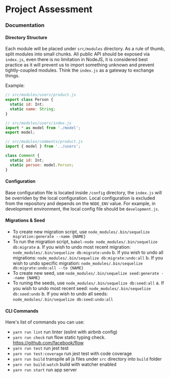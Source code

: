 # Project Assessment

### Documentation
#### Directory Structure
Each module will be placed under `src/modules` directory. As a rule of thumb, split modules into small chunks. All public API should be exposed via `index.js`, even there is no limitation in NodeJS, it is considered best practice as it will prevent us to import something unknown and prevent tightly-coupled modules. Think the `index.js` as a gateway to exchange things.

Example:

```js
// src/modules/users/product.js
export class Person {
  static id: Int;
  static name: String;
}
```

```js
// src/modules/users/index.js
import * as model from './model';
export model;
```

```js
// src/modules/comments/product.js
import { model } from '../users';

class Comment {
  static id: Int;
  static person: model.Person;
}
```

#### Configuration
Base configuration file is located inside `/config` directory, the `index.js` will be overriden by the local configuration. Local configuration is excluded from the repository and depends on the `NODE_ENV` value. For example, in development environment, the local config file should be `development.js`.

#### Migrations & Seed
- To create new migration script, use `node_modules/.bin/sequelize migration:generate --name {NAME}`
- To run the migration script, `babel-node node_modules/.bin/sequelize db:migrate`
  a. If you wish to undo most recent migration: `node_modules/.bin/sequelize db:migrate:undo`
  b. If you wish to undo all migrations: `node_modules/.bin/sequelize db:migrate:undo:all`
  b. If you wish to undo specific migration: `node_modules/.bin/sequelize db:migrate:undo:all --to {NAME}`
- To create new seed, use `node_modules/.bin/sequelize seed:generate --name {NAME}`
- To runing the seeds, use `node_modules/.bin/sequelize db:seed:all`
  a. If you wish to undo most recent seed: `node_modules/.bin/sequelize db:seed:undo`
  b. If you wish to undo all seeds: `node_modules/.bin/sequelize db:seed:undo:all`

#### CLI Commands
Here's list of commands you can use:
- `yarn run lint` run linter (eslint with airbnb config)
- `yarn run check` run flow static typing check. https://github.com/facebook/flow
- `yarn run test` run jest test
- `yarn run test:coverage` run jest test with code coverage
- `yarn run build` transpile all js files under `src` directory into `build` folder
- `yarn run build:watch` build with watcher enabled
- `yarn run start` run app server
